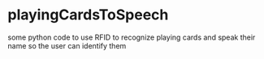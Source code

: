 # playingCardsToSpeech
some python code to use RFID to recognize playing cards and speak their name so the user can identify them
